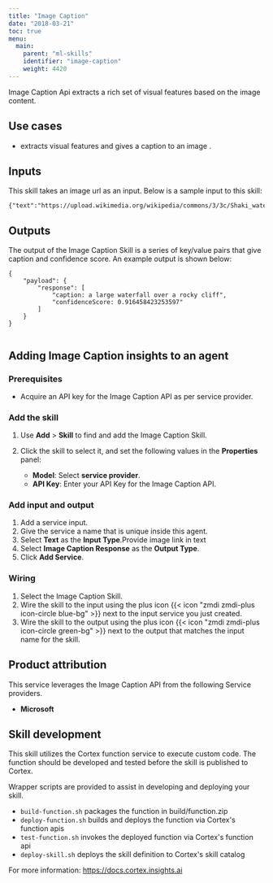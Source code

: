 ```yaml
---
title: "Image Caption"
date: "2018-03-21"
toc: true
menu:
  main:
    parent: "ml-skills"
    identifier: "image-caption"
    weight: 4420
---
```


Image Caption Api extracts a rich set of visual features based on the image content.

## Use cases
-  extracts visual features and gives a caption to an image .



## Inputs
This skill takes an image url as an input.
Below is a sample input to this skill:

```
{"text":"https://upload.wikimedia.org/wikipedia/commons/3/3c/Shaki_waterfall.jpg"}
```

## Outputs
The output of the Image Caption Skill is a series of key/value pairs that give caption and confidence score. An example output is shown below:

```
{
    "payload": {
        "response": [
            "caption: a large waterfall over a rocky cliff",
            "confidenceScore: 0.916458423253597"
        ]
    }
}


```

## Adding Image Caption insights to an agent
### Prerequisites
* Acquire an API key for the Image Caption API as per service provider.

### Add the skill
1. Use **Add** > **Skill** to find and add the Image Caption Skill.
1. Click the skill to select it, and set the following values in the **Properties** panel:
 
    * **Model**: Select **service provider**.
    * **API Key**: Enter your API Key for the Image Caption API.

### Add input and output
1. Add a service input.
1. Give the service a name that is unique inside this agent.
1. Select **Text** as the **Input Type**.Provide image link in text
1. Select **Image Caption Response** as the **Output Type**.
1. Click **Add Service**.

### Wiring
1. Select the Image Caption Skill.
2. Wire the skill to the input using the plus icon {{< icon "zmdi zmdi-plus icon-circle blue-bg" >}} next to the input service you just created.
3. Wire the skill to the output using the plus icon {{< icon "zmdi zmdi-plus icon-circle green-bg" >}} next to the output that matches the input name for the skill.

## Product attribution
This service leverages the Image Caption API from the following Service providers.
* **Microsoft**

## Skill development
This skill utilizes the Cortex function service to execute custom code.
The function should be developed and tested before the skill is published to Cortex.
  
Wrapper scripts are provided to assist in developing and deploying your skill.
* `build-function.sh` packages the function in build/function.zip
* `deploy-function.sh` builds and deploys the function via Cortex's function apis
* `test-function.sh` invokes the deployed function via Cortex's function api
* `deploy-skill.sh` deploys the skill definition to Cortex's skill catalog

For more information: https://docs.cortex.insights.ai

